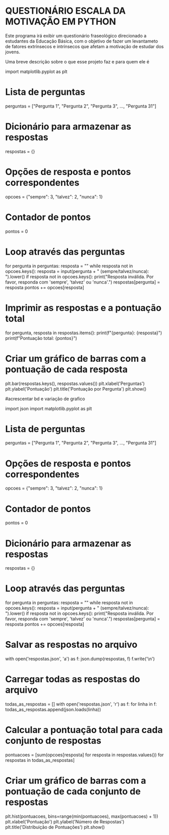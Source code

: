 
# QUESTIONÁRIO ESCALA DA MOTIVAÇÃO EM PYTHON

Este programa irá exibir um questionário fraseológico direcionado a estudantes da Educação Básica, com o objetivo de fazer um levantameto de fatores extrínsecos e intrínsecos que afetam a motivação de estudar dos jovens.

Uma breve descrição sobre o que esse projeto faz e para quem ele é

import matplotlib.pyplot as plt

# Lista de perguntas
perguntas = ["Pergunta 1", "Pergunta 2", "Pergunta 3", ..., "Pergunta 31"]

# Dicionário para armazenar as respostas
respostas = {}

# Opções de resposta e pontos correspondentes
opcoes = {"sempre": 3, "talvez": 2, "nunca": 1}

# Contador de pontos
pontos = 0

# Loop através das perguntas
for pergunta in perguntas:
    resposta = ""
    while resposta not in opcoes.keys():
        resposta = input(pergunta + " (sempre/talvez/nunca): ").lower()
        if resposta not in opcoes.keys():
            print("Resposta inválida. Por favor, responda com 'sempre', 'talvez' ou 'nunca'.")
    respostas[pergunta] = resposta
    pontos += opcoes[resposta]

# Imprimir as respostas e a pontuação total
for pergunta, resposta in respostas.items():
    print(f"{pergunta}: {resposta}")
print(f"Pontuação total: {pontos}")

# Criar um gráfico de barras com a pontuação de cada resposta
plt.bar(respostas.keys(), respostas.values())
plt.xlabel('Perguntas')
plt.ylabel('Pontuação')
plt.title('Pontuação por Pergunta')
plt.show()

#acrescentar bd e variação de grafico

import json
import matplotlib.pyplot as plt

# Lista de perguntas
perguntas = ["Pergunta 1", "Pergunta 2", "Pergunta 3", ..., "Pergunta 31"]

# Opções de resposta e pontos correspondentes
opcoes = {"sempre": 3, "talvez": 2, "nunca": 1}

# Contador de pontos
pontos = 0

# Dicionário para armazenar as respostas
respostas = {}

# Loop através das perguntas
for pergunta in perguntas:
    resposta = ""
    while resposta not in opcoes.keys():
        resposta = input(pergunta + " (sempre/talvez/nunca): ").lower()
        if resposta not in opcoes.keys():
            print("Resposta inválida. Por favor, responda com 'sempre', 'talvez' ou 'nunca'.")
    respostas[pergunta] = resposta
    pontos += opcoes[resposta]

# Salvar as respostas no arquivo
with open('respostas.json', 'a') as f:
    json.dump(respostas, f)
    f.write('\n')

# Carregar todas as respostas do arquivo
todas_as_respostas = []
with open('respostas.json', 'r') as f:
    for linha in f:
        todas_as_respostas.append(json.loads(linha))

# Calcular a pontuação total para cada conjunto de respostas
pontuacoes = [sum(opcoes[resposta] for resposta in respostas.values()) for respostas in todas_as_respostas]

# Criar um gráfico de barras com a pontuação de cada conjunto de respostas
plt.hist(pontuacoes, bins=range(min(pontuacoes), max(pontuacoes) + 1))
plt.xlabel('Pontuação')
plt.ylabel('Número de Respostas')
plt.title('Distribuição de Pontuações')
plt.show()


